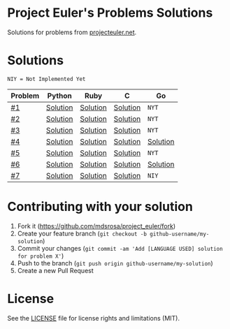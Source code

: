 # Project Euler's Problems Solutions

Solutions for problems from [projecteuler.net](https://projecteuler.net).

# Solutions

`NIY = Not Implemented Yet`

Problem  | Python   | Ruby |C  |Go
---------|----------|------|---|---
[#1](https://github.com/mdsrosa/project_euler/blob/master/problem_1/README.md)  |[Solution](https://github.com/mdsrosa/project_euler/blob/master/problem_1/solution.py)| [Solution](https://github.com/mdsrosa/project_euler/blob/master/problem_1/solution.rb) |[Solution](https://github.com/mdsrosa/project_euler/blob/master/problem_1/solution.c) |`NYT`
[#2](https://github.com/mdsrosa/project_euler/blob/master/problem_2/README.md)  |[Solution](https://github.com/mdsrosa/project_euler/blob/master/problem_2/solution.py)| [Solution](https://github.com/mdsrosa/project_euler/blob/master/problem_2/solution.rb) |[Solution](https://github.com/mdsrosa/project_euler/blob/master/problem_2/solution.c) |`NYT`
[#3](https://github.com/mdsrosa/project_euler/blob/master/problem_3/README.md)  |[Solution](https://github.com/mdsrosa/project_euler/blob/master/problem_3/solution.py)| [Solution](https://github.com/mdsrosa/project_euler/blob/master/problem_3/solution.rb) |[Solution](https://github.com/mdsrosa/project_euler/blob/master/problem_3/solution.c) |`NYT`
[#4](https://github.com/mdsrosa/project_euler/blob/master/problem_4/README.md)  |[Solution](https://github.com/mdsrosa/project_euler/blob/master/problem_4/solution.py)| [Solution](https://github.com/mdsrosa/project_euler/blob/master/problem_4/solution.rb) |[Solution](https://github.com/mdsrosa/project_euler/blob/master/problem_4/solution.c) |[Solution](https://github.com/mdsrosa/project_euler/blob/master/problem_4/solution.go)
[#5](https://github.com/mdsrosa/project_euler/blob/master/problem_5/README.md)  |[Solution](https://github.com/mdsrosa/project_euler/blob/master/problem_5/solution.py)| [Solution](https://github.com/mdsrosa/project_euler/blob/master/problem_5/solution.rb) |[Solution](https://github.com/mdsrosa/project_euler/blob/master/problem_5/solution.c) |`NYT`
[#6](https://github.com/mdsrosa/project_euler/blob/master/problem_6/README.md)  |[Solution](https://github.com/mdsrosa/project_euler/blob/master/problem_6/solution.py)| [Solution](https://github.com/mdsrosa/project_euler/blob/master/problem_6/solution.rb) |[Solution](https://github.com/mdsrosa/project_euler/blob/master/problem_6/solution.c) |[Solution](https://github.com/mdsrosa/project_euler/blob/master/problem_6/solution.go)
[#7](https://github.com/mdsrosa/project_euler/blob/master/problem_7/README.md) |[Solution](https://github.com/mdsrosa/project_euler/blob/master/problem_7/solution.py)|[Solution](https://github.com/mdsrosa/project_euler/blob/master/problem_7/solution.rb) |[Solution](https://github.com/mdsrosa/project_euler/blob/master/problem_7/solution.c) |`NIY`

# Contributing with your solution

1. Fork it (https://github.com/mdsrosa/project_euler/fork)
2. Create your feature branch (`git checkout -b github-username/my-solution`)
3. Commit your changes (`git commit -am 'Add [LANGUAGE USED] solution for problem X'`)
4. Push to the branch (`git push origin github-username/my-solution`)
5. Create a new Pull Request

# License
See the [LICENSE](LICENSE) file for license rights and limitations (MIT).
